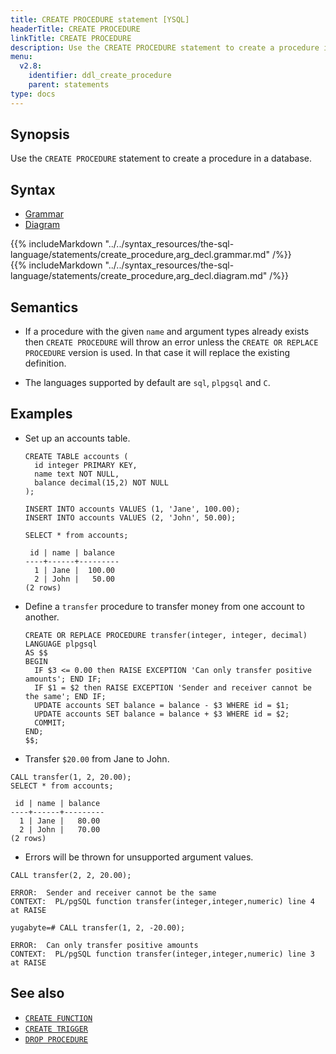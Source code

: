 ```yaml
---
title: CREATE PROCEDURE statement [YSQL]
headerTitle: CREATE PROCEDURE
linkTitle: CREATE PROCEDURE
description: Use the CREATE PROCEDURE statement to create a procedure in a database.
menu:
  v2.8:
    identifier: ddl_create_procedure
    parent: statements
type: docs
---
```


## Synopsis

Use the `CREATE PROCEDURE` statement to create a procedure in a database.

## Syntax

<ul class="nav nav-tabs nav-tabs-yb">
  <li >
    <a href="#grammar" class="nav-link active" id="grammar-tab" data-toggle="tab" role="tab" aria-controls="grammar" aria-selected="true">
      <i class="fas fa-file-alt" aria-hidden="true"></i>
      Grammar
    </a>
  </li>
  <li>
    <a href="#diagram" class="nav-link" id="diagram-tab" data-toggle="tab" role="tab" aria-controls="diagram" aria-selected="false">
      <i class="fas fa-project-diagram" aria-hidden="true"></i>
      Diagram
    </a>
  </li>
</ul>

<div class="tab-content">
  <div id="grammar" class="tab-pane fade show active" role="tabpanel" aria-labelledby="grammar-tab">
    {{% includeMarkdown "../../syntax_resources/the-sql-language/statements/create_procedure,arg_decl.grammar.md" /%}}
  </div>
  <div id="diagram" class="tab-pane fade" role="tabpanel" aria-labelledby="diagram-tab">
    {{% includeMarkdown "../../syntax_resources/the-sql-language/statements/create_procedure,arg_decl.diagram.md" /%}}
  </div>
</div>

## Semantics

- If a procedure with the given `name` and argument types already exists then `CREATE PROCEDURE` will throw an error unless the `CREATE OR REPLACE PROCEDURE` version is used. In that case it will replace the existing definition.

- The languages supported by default are `sql`, `plpgsql` and `C`.

## Examples

- Set up an accounts table.
    ```plpgsql
    CREATE TABLE accounts (
      id integer PRIMARY KEY,
      name text NOT NULL,
      balance decimal(15,2) NOT NULL
    );

    INSERT INTO accounts VALUES (1, 'Jane', 100.00);
    INSERT INTO accounts VALUES (2, 'John', 50.00);

    SELECT * from accounts;
    ```

    ```
     id | name | balance
    ----+------+---------
      1 | Jane |  100.00
      2 | John |   50.00
    (2 rows)
    ```
- Define a `transfer` procedure to transfer money from one account to another.

    ```plpgsql
    CREATE OR REPLACE PROCEDURE transfer(integer, integer, decimal)
    LANGUAGE plpgsql
    AS $$
    BEGIN
      IF $3 <= 0.00 then RAISE EXCEPTION 'Can only transfer positive amounts'; END IF;
      IF $1 = $2 then RAISE EXCEPTION 'Sender and receiver cannot be the same'; END IF;
      UPDATE accounts SET balance = balance - $3 WHERE id = $1;
      UPDATE accounts SET balance = balance + $3 WHERE id = $2;
      COMMIT;
    END;
    $$;
    ```

- Transfer `$20.00` from Jane to John.
```plpgsql
CALL transfer(1, 2, 20.00);
SELECT * from accounts;
```

```
 id | name | balance
----+------+---------
  1 | Jane |   80.00
  2 | John |   70.00
(2 rows)
```

- Errors will be thrown for unsupported argument values.
```plpgsql
CALL transfer(2, 2, 20.00);
```
```
ERROR:  Sender and receiver cannot be the same
CONTEXT:  PL/pgSQL function transfer(integer,integer,numeric) line 4 at RAISE
```

```plpgsql
yugabyte=# CALL transfer(1, 2, -20.00);
```

```
ERROR:  Can only transfer positive amounts
CONTEXT:  PL/pgSQL function transfer(integer,integer,numeric) line 3 at RAISE
```

## See also

- [`CREATE FUNCTION`](../ddl_create_function)
- [`CREATE TRIGGER`](../ddl_create_trigger)
- [`DROP PROCEDURE`](../ddl_drop_procedure)
